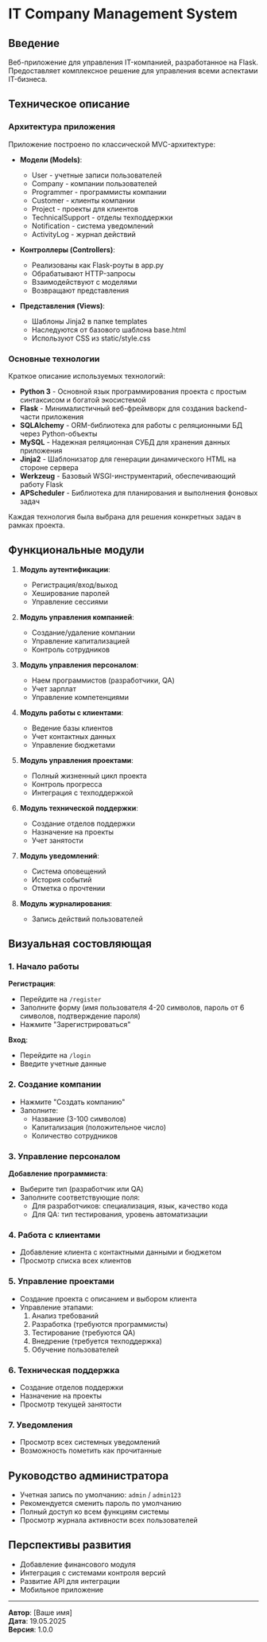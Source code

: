 # IT Company Management System

## Введение

Веб-приложение для управления IT-компанией, разработанное на Flask. Предоставляет комплексное решение для управления всеми аспектами IT-бизнеса.

## Техническое описание

### Архитектура приложения

Приложение построено по классической MVC-архитектуре:

- **Модели (Models)**:
  - User - учетные записи пользователей
  - Company - компании пользователей
  - Programmer - программисты компании
  - Customer - клиенты компании
  - Project - проекты для клиентов
  - TechnicalSupport - отделы техподдержки
  - Notification - система уведомлений
  - ActivityLog - журнал действий

- **Контроллеры (Controllers)**:
  - Реализованы как Flask-роуты в app.py
  - Обрабатывают HTTP-запросы
  - Взаимодействуют с моделями
  - Возвращают представления

- **Представления (Views)**:
  - Шаблоны Jinja2 в папке templates
  - Наследуются от базового шаблона base.html
  - Используют CSS из static/style.css

### Основные технологии

Краткое описание используемых технологий:

- **Python 3** - Основной язык программирования проекта с простым синтаксисом и богатой экосистемой
- **Flask** - Минималистичный веб-фреймворк для создания backend-части приложения
- **SQLAlchemy** - ORM-библиотека для работы с реляционными БД через Python-объекты
- **MySQL** - Надежная реляционная СУБД для хранения данных приложения
- **Jinja2** - Шаблонизатор для генерации динамического HTML на стороне сервера
- **Werkzeug** - Базовый WSGI-инструментарий, обеспечивающий работу Flask
- **APScheduler** - Библиотека для планирования и выполнения фоновых задач

Каждая технология была выбрана для решения конкретных задач в рамках проекта.

## Функциональные модули

1. **Модуль аутентификации**:
   - Регистрация/вход/выход
   - Хеширование паролей
   - Управление сессиями

2. **Модуль управления компанией**:
   - Создание/удаление компании
   - Управление капитализацией
   - Контроль сотрудников

3. **Модуль управления персоналом**:
   - Наем программистов (разработчики, QA)
   - Учет зарплат
   - Управление компетенциями

4. **Модуль работы с клиентами**:
   - Ведение базы клиентов
   - Учет контактных данных
   - Управление бюджетами

5. **Модуль управления проектами**:
   - Полный жизненный цикл проекта
   - Контроль прогресса
   - Интеграция с техподдержкой

6. **Модуль технической поддержки**:
   - Создание отделов поддержки
   - Назначение на проекты
   - Учет занятости

7. **Модуль уведомлений**:
   - Система оповещений
   - История событий
   - Отметка о прочтении

8. **Модуль журналирования**:
   - Запись действий пользователей

## Визуальная состовляющая

### 1. Начало работы

**Регистрация**:
- Перейдите на `/register`
- Заполните форму (имя пользователя 4-20 символов, пароль от 6 символов, подтверждение пароля)
- Нажмите "Зарегистрироваться"



**Вход**:
- Перейдите на `/login`
- Введите учетные данные

### 2. Создание компании

- Нажмите "Создать компанию"
- Заполните:
  - Название (3-100 символов)
  - Капитализация (положительное число)
  - Количество сотрудников

### 3. Управление персоналом

**Добавление программиста**:
- Выберите тип (разработчик или QA)
- Заполните соответствующие поля:
  - Для разработчиков: специализация, язык, качество кода
  - Для QA: тип тестирования, уровень автоматизации

### 4. Работа с клиентами

- Добавление клиента с контактными данными и бюджетом
- Просмотр списка всех клиентов

### 5. Управление проектами

- Создание проекта с описанием и выбором клиента
- Управление этапами:
  1. Анализ требований
  2. Разработка (требуются программисты)
  3. Тестирование (требуются QA)
  4. Внедрение (требуется техподдержка)
  5. Обучение пользователей

### 6. Техническая поддержка

- Создание отделов поддержки
- Назначение на проекты
- Просмотр текущей занятости

### 7. Уведомления

- Просмотр всех системных уведомлений
- Возможность пометить как прочитанные

## Руководство администратора

- Учетная запись по умолчанию: `admin` / `admin123`
- Рекомендуется сменить пароль по умолчанию
- Полный доступ ко всем функциям системы
- Просмотр журнала активности всех пользователей

## Перспективы развития

- Добавление финансового модуля
- Интеграция с системами контроля версий
- Развитие API для интеграции
- Мобильное приложение

---

**Автор**: [Ваше имя]  
**Дата**: 19.05.2025  
**Версия**: 1.0.0